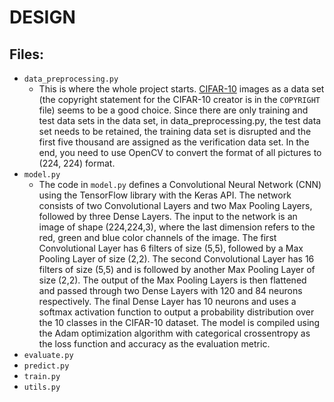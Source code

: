 # DESIGN

## Files:

- `data_preprocessing.py`
    - This is where the whole project starts. [CIFAR-10](https://www.cs.toronto.edu/~kriz/cifar.html) images as a data set (the copyright statement for the CIFAR-10 creator is in the `COPYRIGHT` file) seems to be a good choice. Since there are only training and test data sets in the data set, in data_preprocessing.py, the test data set needs to be retained, the training data set is disrupted and the first five thousand are assigned as the verification data set. In the end, you need to use OpenCV to convert the format of all pictures to (224, 224) format.
- `model.py`
    - The code in `model.py` defines a Convolutional Neural Network (CNN) using the TensorFlow library with the Keras API. The network consists of two Convolutional Layers and two Max Pooling Layers, followed by three Dense Layers. The input to the network is an image of shape (224,224,3), where the last dimension refers to the red, green and blue color channels of the image. The first Convolutional Layer has 6 filters of size (5,5), followed by a Max Pooling Layer of size (2,2). The second Convolutional Layer has 16 filters of size (5,5) and is followed by another Max Pooling Layer of size (2,2). The output of the Max Pooling Layers is then flattened and passed through two Dense Layers with 120 and 84 neurons respectively. The final Dense Layer has 10 neurons and uses a softmax activation function to output a probability distribution over the 10 classes in the CIFAR-10 dataset. The model is compiled using the Adam optimization algorithm with categorical crossentropy as the loss function and accuracy as the evaluation metric.
- `evaluate.py`
- `predict.py`
- `train.py`
- `utils.py`